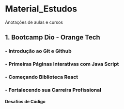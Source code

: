 # Material_Estudos
Anotações de aulas e cursos

## 1. Bootcamp Dio - Orange Tech

### - Introdução ao Git e Github 
### - Primeiras Páginas Interativas com Java Script
### - Começando Biblioteca React
### - Fortalecendo sua Carreira Profissional

#### Desafios de Código
